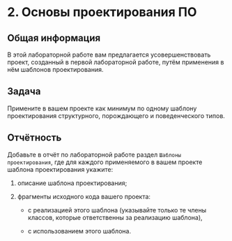 # 2. Основы проектирования ПО

## Общая информация

В этой лабораторной работе вам предлагается усовершенствовать проект, 
созданный в первой лабораторной работе, путём применения в нём шаблонов 
проектирования.

## Задача

Примените в вашем проекте как минимум по одному шаблону 
проектирования структурного, порождающего и поведенческого типов.

## Отчётность

Добавьте в отчёт по лабораторной работе раздел `Шаблоны проектирования`, где 
для каждого применяемого в вашем проекте шаблона проектирования укажите:

1. описание шаблона проектирования;

2. фрагменты исходного кода вашего проекта:
 
    - с реализацией этого шаблона (указывайте только те члены классов, 
    которые ответственны за реализацию шаблона),
    
    - с использованием этого шаблона.